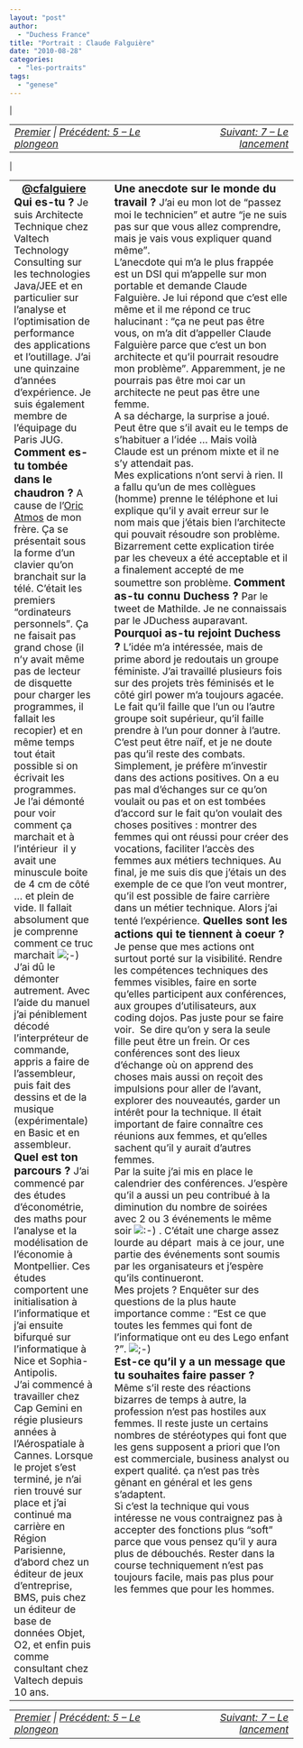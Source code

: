 ```yaml
---
layout: "post"
author: 
  - "Duchess France"
title: "Portrait : Claude Falguière"
date: "2010-08-28"
categories: 
  - "les-portraits"
tags: 
  - "genese"
---
```


| <table border="0" width="100%"><tbody><tr><td style="font-size: 110%; font-style: italic; text-align: left;"><a href="http://www.duchess-france.org/rencontre-a-devoxx/">Premier</a> | <a href="http://www.duchess-france.org/le-plongeon/">Précédent: 5 – Le plongeon</a></td><td style="font-size: 110%; font-style: italic; text-align: right;"><a href="http://www.duchess-france.org/le-lancement/">Suivant: 7 – Le lancement</a></td></tr></tbody></table> |

<table border="0" width="100%"><tbody><tr><td valign="top" width="33%"><div style="margin-right: 10px;"><div style="margin: 0; padding: 0; text-align: center;"><span style="font-size: 120%; font-weight: bold; color: #3366ff;"><a href="http:/twitter.com/cfalguiere">@cfalguiere</a></span></div><span style="font-size: 120%; font-weight: bold;">Qui es-tu ? </span><span style="font-weight: normal; font-size: 110%;">Je suis Architecte Technique chez Valtech Technology Consulting sur les technologies Java/JEE et en particulier sur l’analyse et l’optimisation de performance des applications et l’outillage. J’ai une quinzaine d’années d’expérience. </span><span style="font-weight: normal; font-size: 110%;">Je suis également membre de l’équipage du Paris JUG.</span><div></div><span style="font-size: 120%; font-weight: bold;">Comment es-tu tombée dans le chaudron ? </span><span style="font-weight: normal; font-size: 110%;">A cause de l’<a href="http://fr.wikipedia.org/wiki/Oric_Atmos" target="_blank">Oric Atmos</a> de mon frère. Ça se présentait sous la forme d’un clavier qu’on branchait sur la télé. C’était les premiers “ordinateurs personnels”. Ça ne faisait pas grand chose (il n’y avait même pas de lecteur de disquette pour charger les programmes, il fallait les recopier) et en même temps tout était possible si on écrivait les programmes.</span><div></div><span style="font-weight: normal; font-size: 110%;">Je l’ai démonté pour voir comment ça marchait et à l’intérieur  il y avait une minuscule boite de 4 cm de côté … et plein de vide. Il fallait absolument que je comprenne comment ce truc marchait <img class="wp-smiley" src="/assets/2010/08/2010-08-28-portrait-claude-falguiere/icon_wink.gif" alt=";-)"> </span><div></div><span style="font-weight: normal; font-size: 110%;">J’ai dû le démonter autrement. Avec l’aide du manuel j’ai péniblement décodé l’interpréteur de commande, appris a faire de l’assembleur, puis fait des dessins et de la musique (expérimentale) en Basic et en assembleur.</span><div></div><span style="font-size: small;"></span><span style="font-size: 120%; font-weight: bold;">Quel est ton parcours ? </span><span style="font-weight: normal; font-size: 110%;">J’ai commencé par des études d’économétrie, des maths pour l’analyse et la modélisation de l’économie à Montpellier. Ces études comportent une initialisation à l’informatique et j’ai ensuite bifurqué sur l’informatique à Nice et Sophia-Antipolis.</span><div></div><span style="font-weight: normal; font-size: 110%;">J’ai commencé à travailler chez Cap Gemini en régie plusieurs années à l’Aérospatiale à Cannes. Lorsque le projet s’est terminé, je n’ai rien trouvé sur place et j’ai continué ma carrière en Région Parisienne, d’abord chez un éditeur de jeux d’entreprise, BMS, puis chez un éditeur de base de données Objet, O2, et enfin puis comme consultant chez Valtech depuis 10 ans.</span><div></div></div></td><td valign="top" width="66%"><div style="margin-left: 10px;"><span style="font-size: 120%; font-weight: bold;">Une anecdote sur le monde du travail ? </span><span style="font-weight: normal; font-size: 110%;">J’ai eu mon lot de “passez moi le technicien” et autre “je ne suis pas sur que vous allez comprendre, mais je vais vous expliquer quand même”.</span></div><div style="margin-left: 10px;"><span style="font-size: 110%;">L’anecdote qui m’a le plus frappée est un DSI qui m’appelle sur mon portable et demande Claude Falguière. Je lui répond que c’est elle même et il me répond ce truc halucinant : “ça ne peut pas être vous, on m’a dit d’appeller Claude Falguière parce que c’est un bon architecte et qu’il pourrait resoudre mon problème”. Apparemment, je ne pourrais pas être moi car un architecte ne peut pas être une femme.</span></div><div style="margin-left: 10px;"><span style="font-size: 110%;">A sa décharge, la surprise a joué. Peut être que s’il avait eu le temps de s’habituer a l’idée … Mais voilà Claude est un prénom mixte et il ne s’y attendait pas.</span></div><div style="margin-left: 10px;"><span style="font-size: 110%;">Mes explications n’ont servi à rien. Il a fallu qu’un de mes collègues (homme) prenne le téléphone et lui explique qu’il y avait erreur sur le nom mais que j’étais bien l’architecte qui pouvait résoudre son problème. Bizarrement cette explication tirée par les cheveux a été acceptable et il a finalement accepté de me soumettre son problème. </span><span style="font-size: 120%; font-weight: bold;">Comment as-tu connu Duchess ? </span><span style="font-weight: normal; font-size: 110%;">Par le tweet de Mathilde. Je ne connaissais par le JDuchess auparavant.</span> <span style="font-size: 120%; font-weight: bold;">Pourquoi as-tu rejoint Duchess ? </span><span style="font-weight: normal; font-size: 110%;">L’idée m’a intéressée, mais de prime abord je redoutais un groupe féministe. J’ai travaillé plusieurs fois sur des projets très féminisés et le côté girl power m’a toujours agacée. Le fait qu’il faille que l’un ou l’autre groupe soit supérieur, qu’il faille prendre à l’un pour donner à l’autre. C’est peut être naïf, et je ne doute pas qu’il reste des combats. Simplement, je préfère m’investir dans des actions positives.</span> <span style="font-size: 110%;">On a eu pas mal d’échanges sur ce qu’on voulait ou pas et on est tombées d’accord sur le fait qu’on voulait des choses positives : montrer des femmes qui ont réussi pour créer des vocations, faciliter l’accès des femmes aux métiers techniques. </span><span style="font-size: 110%;">Au final, je me suis dis que j’étais un des exemple de ce que l’on veut montrer, qu’il est possible de faire carrière dans un métier technique. Alors j’ai tenté l’expérience.</span><span style="font-size: 120%; font-weight: bold;"> Quelles sont les actions qui te tiennent à coeur ? </span><span style="font-weight: normal; font-size: 110%;">Je pense que mes actions ont surtout porté sur la visibilité. Rendre les compétences techniques des femmes visibles, faire en sorte qu’elles participent aux conférences, aux groupes d’utilisateurs, aux coding dojos. Pas juste pour se faire voir.  Se dire qu’on y sera la seule fille peut être un frein. Or ces conférences sont des lieux d’échange où on apprend des choses mais aussi on reçoit des impulsions pour aller de l’avant, explorer des nouveautés, garder un intérêt pour la technique. Il était important de faire connaître ces réunions aux femmes, et qu’elles sachent qu’il y aurait d’autres femmes.</span><div></div><span style="font-weight: normal; font-size: 110%;">Par la suite j’ai mis en place le calendrier des conférences. J’espère qu’il a aussi un peu contribué à la diminution du nombre de soirées avec 2 ou 3 événements le même soir <img class="wp-smiley" src="/assets/2010/08/2010-08-28-portrait-claude-falguiere/icon_smile.gif" alt=":-)"> . C’était une charge assez lourde au départ  mais à ce jour, une partie des événements sont soumis par les organisateurs et j’espère qu’ils continueront.</span><div></div><span style="font-weight: normal; font-size: 110%;">Mes projets ? Enquêter sur des questions de la plus haute importance comme : “Est ce que toutes les femmes qui font de l’informatique ont eu des Lego enfant ?”. <img class="wp-smiley" src="/assets/2010/08/2010-08-28-portrait-claude-falguiere/icon_wink.gif" alt=";-)"> </span><div></div><span style="font-weight: normal; font-size: 110%;"></span><div></div><span style="font-size: 120%; font-weight: bold;">Est-ce qu’il y a un message que tu souhaites faire passer ?</span><div></div><span style="font-weight: normal; font-size: 110%;">Même s’il reste des réactions bizarres de temps à autre, la profession n’est pas hostiles aux femmes. Il reste juste un certains nombres de stéréotypes qui font que les gens supposent a priori que l’on est commerciale, business analyst ou expert qualité. ça n’est pas très gênant en général et les gens s’adaptent.</span><div></div><span style="font-weight: normal; font-size: 110%;">Si c’est la technique qui vous intéresse ne vous contraignez pas à accepter des fonctions plus “soft” parce que vous pensez qu’il y aura plus de débouchés. Rester dans la course techniquement n’est pas toujours facile, mais pas plus pour les femmes que pour les hommes.</span><div></div></div></td></tr></tbody></table>

<table border="0" width="100%"><tbody><tr><td style="font-size: 110%; font-style: italic; text-align: left;"><a href="http://www.duchess-france.org/rencontre-a-devoxx/">Premier</a> | <a href="http://www.duchess-france.org/le-plongeon/">Précédent: 5 – Le plongeon</a></td><td style="font-size: 110%; font-style: italic; text-align: right;"><a href="http://www.duchess-france.org/le-lancement/">Suivant: 7 – Le lancement</a></td></tr></tbody></table>
